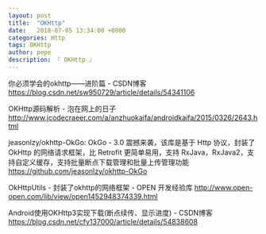 ```yaml
---
layout: post
title:  "OKHttp"
date:   2018-07-05 13:34:00 +0800
categories: Http
tags: OKHttp
author: pepe
description: 『 OKHttp 』
---
```


你必须学会的okhttp——进阶篇 - CSDN博客
https://blog.csdn.net/sw950729/article/details/54341106

OKHttp源码解析 - 泡在网上的日子
http://www.jcodecraeer.com/a/anzhuokaifa/androidkaifa/2015/0326/2643.html

jeasonlzy/okhttp-OkGo: OkGo - 3.0 震撼来袭，该库是基于 Http 协议，封装了 OkHttp 的网络请求框架，比 Retrofit 更简单易用，支持 RxJava，RxJava2，支持自定义缓存，支持批量断点下载管理和批量上传管理功能
https://github.com/jeasonlzy/okhttp-OkGo

OkHttpUtils - 封装了okhttp的网络框架 - OPEN 开发经验库
http://www.open-open.com/lib/view/open1452948374339.html

Android使用OKHttp3实现下载(断点续传、显示进度) - CSDN博客
https://blog.csdn.net/cfy137000/article/details/54838608




























